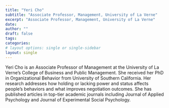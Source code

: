 ```yaml
---
title: "Yeri Cho"
subtitle: "Associate Professor, Management, University of La Verne"
excerpt: "Associate Professor, Management, University of La Verne"
date: 
author: ""
draft: false
tags:
categories:
# layout options: single or single-sidebar
layout: single
---
```


Yeri Cho is an Associate Professor of Management at the University of La Verne’s College of Business and Public Management. She received her PhD in Organizational Behavior from University of Southern California. Her research addresses how holding or lacking power and status affects people’s behaviors and what improves negotiation outcomes. She has published articles in top-tier academic journals including Journal of Applied Psychology and Journal of Experimental Social Psychology. 
